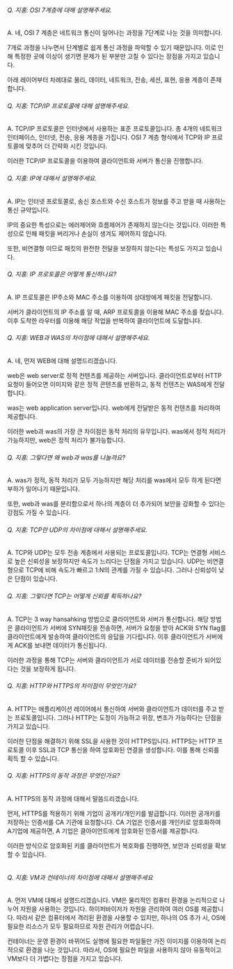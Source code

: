 ###### Q. 지홍: OSI 7계층에 대해 설명해주세요.

A. 네, OSI 7 계층은 네트워크 통신이 일어나는 과정을 7단계로 나눈 것을 의미합니다.

7개로 과정을 나누면서 단계별로 쉽게 통신 과정을 파악할 수 있기 때문입니다. 이로 인해 특정한 곳에 이상이 생기면 문제가 된 부분만 고칠 수 있다는 장점을 가지고 있습니다.

아래 레이어부터 차례대로 물리, 데이터, 네트워크, 전송, 세션, 표현, 응용 계층이 존재합니다.

###### Q. 지홍: TCP/IP 프로토콜에 대해 설명해주세요.

A. TCP/IP 프로토콜은 인터넷에서 사용하는 표준 프로토콜입니다. 총 4개의 네트워크 인터페이스, 인터넷, 전송, 응용 계층을 가집니다. OSI 7 계층 형식에서 TCP와 IP 프로토콜에 맞추어 더 간략화 시킨 것입니다.

이러한 TCP/IP 프로토콜을 이용하여 클라이언트와 서버가 통신을 진행합니다.

###### Q. 지홍: IP에 대해서 설명해주세요.

A. IP는 인터넷 프로토콜로, 송신 호스트와 수신 호스트가 정보를 주고 받을 때 사용하는 통신 규약입니다.

IP의 중요한 특성으로는 에러제어와 흐름제어가 존재하지 않는다는 것입니다. 이러한 특성으로 인해 패킷을 버리거나 손실이 생겨도 제어하지 않습니다.

또한, 비연결형 이므로 패킷의 완전한 전달을 보장하지 않는다는 특성도 가지고 있습니다.

###### Q. 지홍: IP 프로토콜은 어떻게 통신하나요?

A. IP 프로토콜은 IP주소와 MAC 주소를 이용하여 상대방에게 패킷을 전달합니다.

서버가 클라이언트의 IP 주소를 알 때, ARP 프로토콜을 이용해 MAC 주소를 찾습니다. 이후 도착한 라우터를 이용해 해당 작업을 반복하여 클라이언트에 도달합니다.





###### Q. 지홍: WEB과 WAS의 차이점에 대해서 설명해주세요.

A. 네, 먼저 WEB에 대해 설명드리겠습니다.

web은 web server로 정적 컨텐츠를 제공하는 서버입니다. 클라이언트로부터 HTTP 요청이 들어오면 이미지와 같은 정적 콘텐츠를 반환하고, 동적 컨텐츠는 WAS에게 전달합니다.

was는 web application server입니다. web에게 전달받은 동적 컨텐츠를 처리하여 제공합니다.

이러한 web과 was의 가장 큰 차이점은 동적 처리의 유무입니다. was에서 정적 처리가 가능하지만, web은 정적 처리가 불가능합니다.

###### Q. 지홍: 그렇다면 왜 web과 was를 나눌까요?

A. was가 정적, 동적 처리가 모두 가능하지만 해당 처리를 was에서 모두 하게 된다면 부하가 일어나기 때문입니다.

또한, web과 was를 분리함으로서 하나의 계층이 더 추가되어 보안을 강화할 수 있다는 강점도 가질 수 있습니다.





###### Q. 지홍: TCP란 UDP의 차이점에 대해서 설명해주세요.

A. TCP와 UDP는 모두 전송 계층에서 사용되는 프로토콜입니다. TCP는 연결형 서비스로 높은 신뢰성을 보장하지만 속도가 느리다는 단점을 가지고 있습니다. UDP는 비연결형으로 TCP에 비해 속도가 빠르고 1:N의 관계를 가질 수 있습니다. 그러나 신뢰성이 낮은 단점이 있습니다.

###### Q. 지홍: 그렇다면 TCP는 어떻게 신뢰를 획득하나요?

A. TCP는 3 way hansahking 방법으로 클라이언트와 서버가 통신합니다. 해당 방법은 클라이언트가 서버에 SYN패킷을 전송하면, 서버가 요청을 받아 ACK와 SYN flag를 클라이언트에게 발송하여 클라이언트의 응답을 기다립니다. 이후 클라이언트가 서버에게 ACK를 보내면 데이터가 통신됩니다.

이러한 과정을 통해 TCP는 서버와 클라이언트가 서로 데이터를 전송할 준비가 되어있다는 것을 보장하게 됩니다.



###### Q. 지홍: HTTP와 HTTPS의 차이점이 무엇인가요?

A. HTTP는 애플리케이션 레이어에서 통신하여 서버와 클라이언트가 데이터를 주고 받는 프로토콜입니다. 그러나 HTTP는 도청이 가능하고 위장, 변조가 가능하다는 단점을 가지고 있습니다.

이러한 단점을 해결하기 위해 SSL을 사용한 것이 HTTPS입니다. HTTPS는 HTTP 프로토콜 이후 SSL과 TCP 통신을 하여 암호화된 연결을 생성합니다. 이를 통해 신뢰를 획득 할 수 있습니다.

###### Q. 지홍: HTTPS의 동작 과정은 무엇인가요?

A. HTTPS의 동작 과정에 대해서 말씀드리겠습니다.

먼저, HTTPS를 적용하기 위해 기업이 공개키/개인키를 발급합니다. 이러한 공개키를 저장하는 인증서를 CA 기관에 요청합니다. CA 기업은 인증서를 개인키로 암호화하여 A기업에 제공하면, A 기업은 클아이언트에게 암호화된 인증서를 제공합니다.

이러한 방식으로 암호화된 키를 클라이언트가 복호화를 진행하면, 보안과 신뢰성을 확보할 수 있습니다.

###### 



###### Q. 지홍: VM과 컨테이너의 차이점에 대해서 설명해주세요

A. 먼저 VM에 대해서 설명드리겠습니다. VM은 물리적인 컴퓨터 환경을 논리적으로 나누어 자원을 사용하는 것입니다. 하이퍼바이저가 자원을 관리하여 여러 OS를 제공합니다. 따라서 같은 컴퓨터에서 격리된 환경을 사용할 수 있지만, 하나의 OS 추가 시, OS에 필요한 리소스가 모두 필요하므로 자원 관리가 어렵습니다.

컨테이너는 운영 환경이 바뀌어도 실행에 필요한 파일들만 가진 이미지를 이용하여 논리적으로 환경을 나눈 것입니다. 따라서, OS에 필요한 파일을 사용하지 않아 유동적이고 VM보다 더 가볍다는 장점을 가지고 있습니다.

